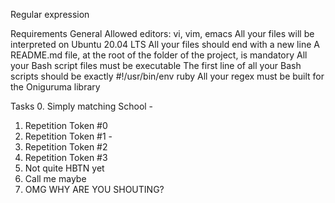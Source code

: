 Regular expression

Requirements
General
Allowed editors: vi, vim, emacs
All your files will be interpreted on Ubuntu 20.04 LTS
All your files should end with a new line
A README.md file, at the root of the folder of the project, is mandatory
All your Bash script files must be executable
The first line of all your Bash scripts should be exactly #!/usr/bin/env ruby
All your regex must be built for the Oniguruma library

Tasks
0. Simply matching School - 
1. Repetition Token #0
2. Repetition Token #1 - 
3. Repetition Token #2
4. Repetition Token #3
5. Not quite HBTN yet
6. Call me maybe
7. OMG WHY ARE YOU SHOUTING?
